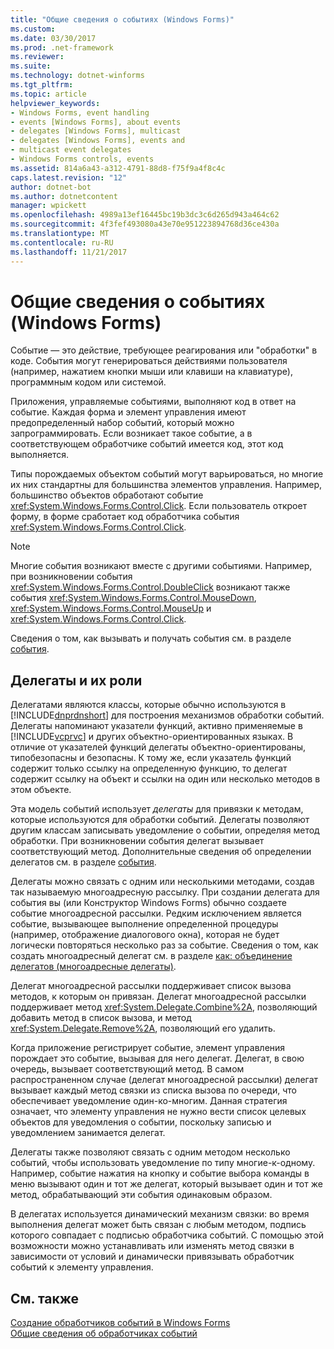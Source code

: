 ```yaml
---
title: "Общие сведения о событиях (Windows Forms)"
ms.custom: 
ms.date: 03/30/2017
ms.prod: .net-framework
ms.reviewer: 
ms.suite: 
ms.technology: dotnet-winforms
ms.tgt_pltfrm: 
ms.topic: article
helpviewer_keywords:
- Windows Forms, event handling
- events [Windows Forms], about events
- delegates [Windows Forms], multicast
- delegates [Windows Forms], events and
- multicast event delegates
- Windows Forms controls, events
ms.assetid: 814a6a43-a312-4791-88d8-f75f9a4f8c4c
caps.latest.revision: "12"
author: dotnet-bot
ms.author: dotnetcontent
manager: wpickett
ms.openlocfilehash: 4989a13ef16445bc19b3dc3c6d265d943a464c62
ms.sourcegitcommit: 4f3fef493080a43e70e951223894768d36ce430a
ms.translationtype: MT
ms.contentlocale: ru-RU
ms.lasthandoff: 11/21/2017
---
```

# <a name="events-overview-windows-forms"></a>Общие сведения о событиях (Windows Forms)
Событие — это действие, требующее реагирования или "обработки" в коде. События могут генерироваться действиями пользователя (например, нажатием кнопки мыши или клавиши на клавиатуре), программным кодом или системой.  
  
 Приложения, управляемые событиями, выполняют код в ответ на событие. Каждая форма и элемент управления имеют предопределенный набор событий, который можно запрограммировать. Если возникает такое событие, а в соответствующем обработчике событий имеется код, этот код выполняется.  
  
 Типы порождаемых объектом событий могут варьироваться, но многие их них стандартны для большинства элементов управления. Например, большинство объектов обработают событие <xref:System.Windows.Forms.Control.Click>. Если пользователь откроет форму, в форме сработает код обработчика события <xref:System.Windows.Forms.Control.Click>.  
  
> [!NOTE]
>  Многие события возникают вместе с другими событиями. Например, при возникновении события <xref:System.Windows.Forms.Control.DoubleClick> возникают также события <xref:System.Windows.Forms.Control.MouseDown>, <xref:System.Windows.Forms.Control.MouseUp> и <xref:System.Windows.Forms.Control.Click>.  
  
 Сведения о том, как вызывать и получать события см. в разделе [события](../../../docs/standard/events/index.md).  
  
## <a name="delegates-and-their-role"></a>Делегаты и их роли  
 Делегатами являются классы, которые обычно используются в [!INCLUDE[dnprdnshort](../../../includes/dnprdnshort-md.md)] для построения механизмов обработки событий. Делегаты напоминают указатели функций, активно применяемые в [!INCLUDE[vcprvc](../../../includes/vcprvc-md.md)] и других объектно-ориентированных языках. В отличие от указателей функций делегаты объектно-ориентированы, типобезопасны и безопасны. К тому же, если указатель функций содержит только ссылку на определенную функцию, то делегат содержит ссылку на объект и ссылки на один или несколько методов в этом объекте.  
  
 Эта модель событий использует *делегаты* для привязки к методам, которые используются для обработки событий. Делегаты позволяют другим классам записывать уведомление о событии, определяя метод обработки. При возникновении события делегат вызывает соответствующий метод. Дополнительные сведения об определении делегатов см. в разделе [события](../../../docs/standard/events/index.md).  
  
 Делегаты можно связать с одним или несколькими методами, создав так называемую многоадресную рассылку. При создании делегата для события вы (или Конструктор Windows Forms) обычно создаете событие многоадресной рассылки. Редким исключением является событие, вызывающее выполнение определенной процедуры (например, отображение диалогового окна), которая не будет логически повторяться несколько раз за событие. Сведения о том, как создать многоадресный делегат см. в разделе [как: объединение делегатов (многоадресные делегаты)](~/docs/csharp/programming-guide/delegates/how-to-combine-delegates-multicast-delegates.md).  
  
 Делегат многоадресной рассылки поддерживает список вызова методов, к которым он привязан. Делегат многоадресной рассылки поддерживает метод <xref:System.Delegate.Combine%2A>, позволяющий добавить метод в список вызова, и метод <xref:System.Delegate.Remove%2A>, позволяющий его удалить.  
  
 Когда приложение регистрирует событие, элемент управления порождает это событие, вызывая для него делегат. Делегат, в свою очередь, вызывает соответствующий метод. В самом распространенном случае (делегат многоадресной рассылки) делегат вызывает каждый метод связки из списка вызова по очереди, что обеспечивает уведомление один-ко-многим. Данная стратегия означает, что элементу управления не нужно вести список целевых объектов для уведомления о событии, поскольку записью и уведомлением занимается делегат.  
  
 Делегаты также позволяют связать с одним методом несколько событий, чтобы использовать уведомление по типу многие-к-одному. Например, событие нажатия на кнопку и событие выбора команды в меню вызывают один и тот же делегат, который вызывает один и тот же метод, обрабатывающий эти события одинаковым образом.  
  
 В делегатах используется динамический механизм связки: во время выполнения делегат может быть связан с любым методом, подпись которого совпадает с подписью обработчика событий. С помощью этой возможности можно устанавливать или изменять метод связки в зависимости от условий и динамически привязывать обработчик событий к элементу управления.  
  
## <a name="see-also"></a>См. также  
 [Создание обработчиков событий в Windows Forms](../../../docs/framework/winforms/creating-event-handlers-in-windows-forms.md)  
 [Общие сведения об обработчиках событий](../../../docs/framework/winforms/event-handlers-overview-windows-forms.md)
